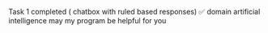 Task 1 completed ( chatbox with ruled based responses)
✅
domain artificial intelligence 
may my program be helpful for you
